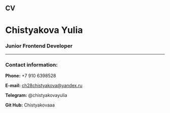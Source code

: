 ## CV

# Chistyakova Yulia

### Junior Frontend Developer

---

### Contact information:

**Phone:** +7 910 6398528

**E-mail:** ch28chistyakova@yandex.ru

**Telegram:** @chistyakovayulia

**Git Hub:** Chistyakovaaa
